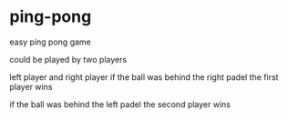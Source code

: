# ping-pong
easy ping pong game 


could be played by two players 

left player and right player 
if the ball was behind the right padel the first player wins 

if the ball was behind the left padel the second player wins 
